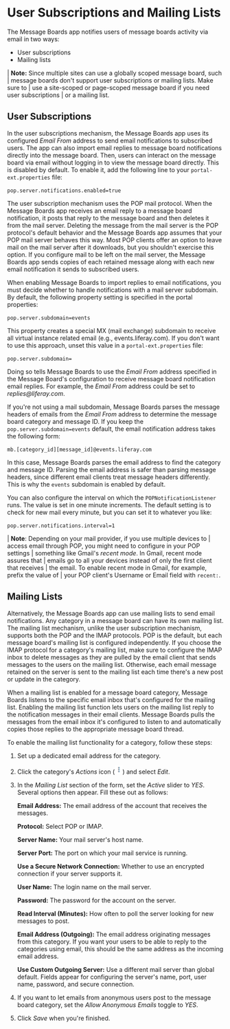 # User Subscriptions and Mailing Lists [](id=user-subscriptions-and-mailing-lists)

The Message Boards app notifies users of message boards activity via email in 
two ways:

-   User subscriptions
-   Mailing lists

| **Note:** Since multiple sites can use a globally scoped message board, such 
| message boards don't support user subscriptions or mailing lists. Make sure to 
| use a site-scoped or page-scoped message board if you need user subscriptions 
| or a mailing list. 

## User Subscriptions [](id=user-subscriptions)

In the user subscriptions mechanism, the Message Boards app uses its configured 
*Email From* address to send email notifications to subscribed users. The app 
can also import email replies to message board notifications directly into the
message board. Then, users can interact on the message board via email without
logging in to view the message board directly. This is disabled by default. To
enable it, add the following line to your `portal-ext.properties` file: 

    pop.server.notifications.enabled=true

The user subscription mechanism uses the POP mail protocol. When the Message 
Boards app receives an email reply to a message board notification, it posts 
that reply to the message board and then deletes it from the mail server. 
Deleting the message from the mail server is the POP protocol's default behavior 
and the Message Boards app assumes that your POP mail server behaves this way. 
Most POP clients offer an option to leave mail on the mail server after it 
downloads, but you shouldn't exercise this option. If you configure mail to be 
left on the mail server, the Message Boards app sends copies of each retained 
message along with each new email notification it sends to subscribed users. 

When enabling Message Boards to import replies to email notifications, you must 
decide whether to handle notifications with a mail server subdomain. By default, 
the following property setting is specified in the portal properties: 

    pop.server.subdomain=events

This property creates a special MX (mail exchange) subdomain to receive all
virtual instance related email (e.g., events.liferay.com). If you don't want to
use this approach, unset this value in a `portal-ext.properties` file: 

    pop.server.subdomain= 

Doing so tells Message Boards to use the *Email From* address specified in the 
Message Board's configuration to receive message board notification email 
replies. For example, the *Email From* address could be set to 
*replies\@liferay.com*. 

If you're not using a mail subdomain, Message Boards parses the message headers 
of emails from the *Email From* address to determine the message board category 
and message ID. If you keep the `pop.server.subdomain=events` default, the email 
notification address takes the following form:

    mb.[category_id][message_id]@events.liferay.com

In this case, Message Boards parses the email address to find the category and 
message ID. Parsing the email address is safer than parsing message headers, 
since different email clients treat message headers differently. This is why the 
`events` subdomain is enabled by default. 

You can also configure the interval on which the `POPNotificationListener` runs. 
The value is set in one minute increments. The default setting is to check for 
new mail every minute, but you can set it to whatever you like: 

    pop.server.notifications.interval=1

| **Note**: Depending on your mail provider, if you use multiple devices to 
| access email through POP, you might need to configure in your POP settings 
| something like Gmail's *recent mode*. In Gmail, recent mode assures that 
| emails go to all your devices instead of only the first client that receives 
| the email. To enable recent mode in Gmail, for example, prefix the value of 
| your POP client's Username or Email field with `recent:`. 

## Mailing Lists [](id=mailing-lists)

Alternatively, the Message Boards app can use mailing lists to send email 
notifications. Any category in a message board can have its own mailing list. 
The mailing list mechanism, unlike the user subscription mechanism, supports 
both the POP and the IMAP protocols. POP is the default, but each message 
board's mailing list is configured independently. If you choose the IMAP 
protocol for a category's mailing list, make sure to configure the IMAP inbox to 
delete messages as they are pulled by the email client that sends messages to 
the users on the mailing list. Otherwise, each email message retained on the 
server is sent to the mailing list each time there's a new post or update in the 
category. 

When a mailing list is enabled for a message board category, Message Boards 
listens to the specific email inbox that's configured for the mailing list. 
Enabling the mailing list function lets users on the mailing list reply to the 
notification messages in their email clients. Message Boards pulls the messages 
from the email inbox it's configured to listen to and automatically copies those 
replies to the appropriate message board thread. 

To enable the mailing list functionality for a category, follow these steps:

1.  Set up a dedicated email address for the category. 

2.  Click the category's *Actions* icon
    (![Actions](../../../../images/icon-actions.png)) and select *Edit*. 

3.  In the *Mailing List* section of the form, set the *Active* slider to *YES*. 
    Several options then appear. Fill these out as follows: 

    **Email Address:** The email address of the account that receives the 
    messages. 

    **Protocol:** Select POP or IMAP.

    **Server Name:** Your mail server's host name. 

    **Server Port:** The port on which your mail service is running.

    **Use a Secure Network Connection:** Whether to use an encrypted 
    connection if your server supports it. 

    **User Name:** The login name on the mail server. 

    **Password:** The password for the account on the server. 

    **Read Interval (Minutes):** How often to poll the server looking for new
    messages to post. 

    **Email Address (Outgoing):** The email address originating messages from
    this category. If you want your users to be able to reply to the categories
    using email, this should be the same address as the incoming email address. 

    **Use Custom Outgoing Server:** Use a different mail server than global
    default. Fields appear for configuring the server's name, port, user name,
    password, and secure connection. 

4.  If you want to let emails from anonymous users post to the message board 
    category, set the *Allow Anonymous Emails* toggle to *YES*. 

5.  Click *Save* when you're finished. 
